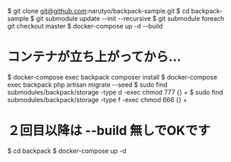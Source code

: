 $ git clone git@github.com:narutyo/backpack-sample.git
$ cd backpack-sample
$ git submodule update --init --recursive
$ git submodule foreach git checkout master
$ docker-compose up -d --build

# コンテナが立ち上がってから...
$ docker-compose exec backpack composer install
$ docker-compose exec backpack php artisan migrate --seed
$ sudo find submodules/backpack/storage -type d -exec chmod 777 {} +
$ sudo find submodules/backpack/storage -type f -exec chmod 666 {} +

# ２回目以降は --build 無しでOKです
$ cd backpack
$ docker-compose up -d

